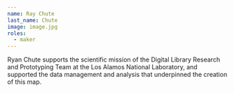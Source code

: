 ```yaml
---
name: Ray Chute
last_name: Chute
image: image.jpg
roles:
  - maker
---
```

Ryan Chute supports the scientific mission of the Digital Library Research and Prototyping Team at the Los Alamos National Laboratory, and supported the data management and analysis that underpinned the creation of this map.
